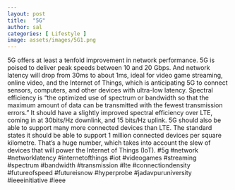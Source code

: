 ```yaml
---
layout: post
title:  "5G"
author: sal
categories: [ Lifestyle ]
image: assets/images/5G1.png
---
```

5G offers at least a tenfold improvement in network performance. 5G is poised to deliver peak speeds between 10 and 20 Gbps. And network latency will drop from 30ms to about 1ms, ideal for video game streaming, online video, and the Internet of Things, which is anticipating 5G to connect sensors, computers, and other devices with ultra-low latency.
Spectral efficiency is “the optimized use of spectrum or bandwidth so that the maximum amount of data can be transmitted with the fewest transmission errors.” It should have a slightly improved spectral efficiency over LTE, coming in at 30bits/Hz downlink, and 15 bits/Hz uplink.
5G should also be able to support many more connected devices than LTE. The standard states it should be able to support 1 million connected devices per square kilometre. That’s a huge number, which takes into account the slew of devices that will power the Internet of Things (IoT). #5g #network #networklatency #internetofthings #iot #videogames #streaming #spectrum #bandwidth #transmission #lte #connectiondensity #futureofspeed #futureisnow #hyperprobe #jadavpuruniversity #ieeeinitiative #ieee
